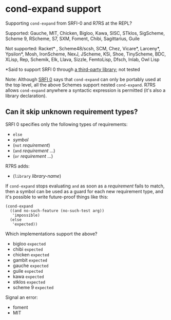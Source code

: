# cond-expand support

Supporting `cond-expand` from SRFI-0 and R7RS at the REPL?

Supported: Gauche, MIT, Chicken, Bigloo, Kawa, SISC, STklos, SigScheme, Scheme 9, RScheme, S7, SXM, Foment, Chibi, Sagittarius, Guile

Not supported: Racket* , Scheme48/scsh, SCM, Chez, Vicare*, Larceny*, Ypsilon*, Mosh, IronScheme, NexJ, JScheme, KSi, Shoe, TinyScheme, BDC, XLisp, Rep, Schemik, Elk, Llava, Sizzle, FemtoLisp, Dfsch, Inlab, Owl Lisp

*Said to support SRFI 0 through [a third-party library](https://code.launchpad.net/~scheme-libraries-team/scheme-libraries/srfi); not tested

Note:  Although [SRFI 0](http://srfi.schemers.org/srfi-0/srfi-0.html) says that `cond-expand` can only be portably used at the top level, all the above Schemes support nested `cond-expand`.  R7RS allows `cond-expand` anywhere a syntactic expression is permitted (it's also a library declaration).

## Can it skip unknown requirement types?

SRFI 0 specifies only the following types of requirements:

* `else`
* _symbol_
* (`not` _requirement_)
* (`and` _requirement_ ...)
* (`or` _requirement_ ...)

R7RS adds:

* (`library` _library-name_)

If `cond-expand` stops evaluating `and` as soon as a _requirement_
fails to match, then a symbol can be used as a guard for each new
requirement type, and it's possible to write future-proof things like
this:

```
(cond-expand
  ((and no-such-feature (no-such-test arg))
   'impossible)
  (else
   'expected))
```

Which implementations support the above?

* bigloo             `expected`
* chibi              `expected`
* chicken            `expected`
* gambit             `expected`
* gauche             `expected`
* guile              `expected`
* kawa               `expected`
* stklos             `expected`
* scheme 9           `expected`

Signal an error:

* foment 
* MIT
